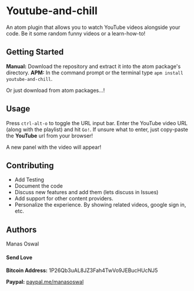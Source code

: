 # Youtube-and-chill
An atom plugin that allows you to watch YouTube videos alongside your code. Be it some random funny videos or a learn-how-to!

## Getting Started
  **Manual:** Download the repository and extract it into the atom package's directory.
  **APM:** In the command prompt or the terminal type `apm install youtube-and-chill`.

  Or just download from atom packages...!

## Usage
Press `ctrl-alt-o` to toggle the URL input bar.
Enter the YouTube video URL (along with the playlist) and hit `Go!`. If unsure what to enter, just copy-paste the **YouTube** url from your browser!

A new panel with the video will appear!



## Contributing
- Add Testing
- Document the code
- Discuss new features and add them (lets discuss in Issues)
- Add support for other content providers.
- Personalize the experience. By showing related videos, google sign in, etc.

## Authors
Manas Oswal

#### Send Love

**Bitcoin Address:** 1P26Qb3uAL8JZ3Fah4TwVo9JEBucHUcNJ5

**Paypal:** [paypal.me/manasoswal](https://paypal.me/manasoswal)